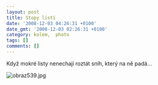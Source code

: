 ```yaml
---
layout: post
title: Stopy listí
date: '2008-12-03 04:26:31 +0100'
date_gmt: '2008-12-03 02:26:31 +0100'
category: kolem,  photo
tags: []
comments: []
---
```

<p>Když mokré listy nenechají roztát sníh, který na ně padá...</p>
<p><img src='%base_url%/assets/wp-uploads/2008/12/obraz539.jpg' alt='obraz539.jpg' /></p>
